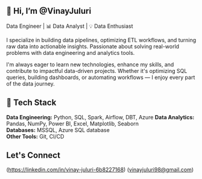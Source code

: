 ## 👋 Hi, I’m @VinayJuluri

Data Engineer | 📊 Data Analyst | 💡 Data Enthusiast

I specialize in building data pipelines, optimizing ETL workflows, and turning raw data into actionable insights. Passionate about solving real-world problems with data engineering and analytics tools.

I'm always eager to learn new technologies, enhance my skills, and contribute to impactful data-driven projects. Whether it's optimizing SQL queries, building dashboards, or automating workflows — I enjoy every part of the data journey.

## 🔧 Tech Stack

**Data Engineering:** Python, SQL, Spark, Airflow, DBT, Azure
**Data Analytics:** Pandas, NumPy, Power BI, Excel, Matplotlib, Seaborn  
**Databases:** MSSQL, Azure SQL database  
**Other Tools:** Git, CI/CD

## Let's Connect
(https://linkedin.com/in/vinay-juluri-6b8227168)
(vinayjuluri98@gmail.com)


